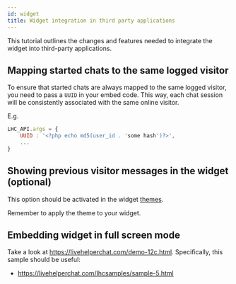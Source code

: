 ```yaml
---
id: widget
title: Widget integration in third party applications
---
```


This tutorial outlines the changes and features needed to integrate the widget into third-party applications.

## Mapping started chats to the same logged visitor

To ensure that started chats are always mapped to the same logged visitor, you need to pass a `UUID` in your embed code. This way, each chat session will be consistently associated with the same online visitor.

E.g.

```js
LHC_API.args = {
    UUID : '<?php echo md5(user_id . 'some hash')?>',
    ...
}
```

## Showing previous visitor messages in the widget (optional)

This option should be activated in the widget [themes](theme/theme.md#show-previous-chat-messages-in-chat-widget).

Remember to apply the theme to your widget.

## Embedding widget in full screen mode

Take a look at https://livehelperchat.com/demo-12c.html. Specifically, this sample should be useful:

* https://livehelperchat.com/lhcsamples/sample-5.html

